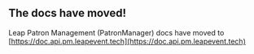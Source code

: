 ## The docs have moved!

Leap Patron Management (PatronManager) docs have moved to [https://doc.api.pm.leapevent.tech](https://doc.api.pm.leapevent.tech)
